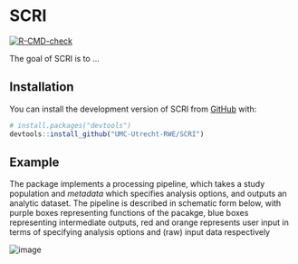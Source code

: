 
# SCRI

<!-- badges: start -->
[![R-CMD-check](https://github.com/UMC-Utrecht-RWE/SCRI/actions/workflows/R-CMD-check.yaml/badge.svg)](https://github.com/UMC-Utrecht-RWE/SCRI/actions/workflows/R-CMD-check.yaml)
<!-- badges: end -->

The goal of SCRI is to ...

## Installation

You can install the development version of SCRI from [GitHub](https://github.com/) with:

``` r
# install.packages("devtools")
devtools::install_github("UMC-Utrecht-RWE/SCRI")
```

## Example

The package implements a processing pipeline, which takes a study population and *metadata* which specifies analysis options, and outputs an analytic dataset. The pipeline is described in schematic form below, with purple boxes representing functions of the pacakge, blue boxes representing intermediate outputs, red and orange represents user input in terms of specifying analysis options and (raw) input data respectively

![image](https://github.com/UMC-Utrecht-RWE/SCRI/assets/138911044/8cbb1033-3e7b-4a05-9c0f-904e55f9fea3)

